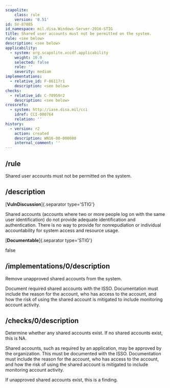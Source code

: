 ```yaml
---
scapolite:
    class: rule
    version: '0.51'
id: SV-87885
id_namespace: mil.disa.Windows-Server-2016-STIG
title: Shared user accounts must not be permitted on the system.
rule: <see below>
description: <see below>
applicability:
  - system: org.scapolite.xccdf.applicability
    weight: 10.0
    selected: false
    role: ''
    severity: medium
implementations:
  - relative_id: F-86117r1
    description: <see below>
checks:
  - relative_id: C-78959r2
    description: <see below>
crossrefs:
  - system: http://iase.disa.mil/cci
    idref: CCI-000764
    relation: ''
history:
  - version: r2
    action: created
    description: WN16-00-000080
    internal_comment: ''
---
```



## /rule

Shared user accounts must not be permitted on the system.

## /description

[**VulnDiscussion**]{.separator type='STIG'}

Shared accounts (accounts where two or more people log on with the same user identification) do not provide adequate identification and authentication. There is no way to provide for nonrepudiation or individual accountability for system access and resource usage.

[**Documentable**]{.separator type='STIG'}

false

## /implementations/0/description

Remove unapproved shared accounts from the system.

Document required shared accounts with the ISSO. Documentation must include the reason for the account, who has access to the account, and how the risk of using the shared account is mitigated to include monitoring account activity.

## /checks/0/description

Determine whether any shared accounts exist. If no shared accounts exist, this is NA.

Shared accounts, such as required by an application, may be approved by the organization.  This must be documented with the ISSO. Documentation must include the reason for the account, who has access to the account, and how the risk of using the shared account is mitigated to include monitoring account activity.

If unapproved shared accounts exist, this is a finding.
